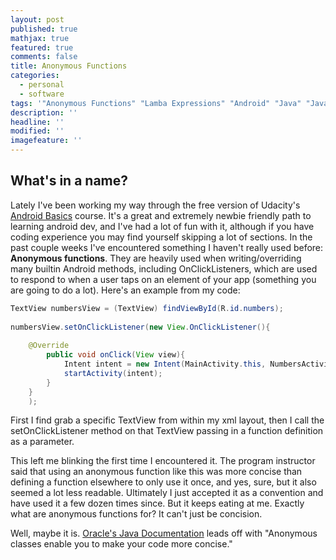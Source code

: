 ```yaml
---
layout: post
published: true
mathjax: true
featured: true
comments: false
title: Anonymous Functions
categories:
  - personal
  - software
tags: '"Anonymous Functions" "Lamba Expressions" "Android" "Java" "Javascript"'
description: ''
headline: ''
modified: ''
imagefeature: ''
---
```

## What's in a name?

Lately I've been working my way through the free version of Udacity's [Android Basics](https://www.udacity.com/course/android-basics-nanodegree-by-google--nd803) course. It's a great and extremely newbie friendly path to learning android dev, and I've had a lot of fun with it, although if you have coding experience you may find yourself skipping a lot of sections. In the past couple weeks I've encountered something I haven't really used before: ****Anonymous functions****. They are heavily used when writing/overriding many builtin Android methods, including OnClickListeners, which are used to respond to when a user taps on an element of your app (something you are going to do a lot). Here's an example from my code:

```java
TextView numbersView = (TextView) findViewById(R.id.numbers);
		
numbersView.setOnClickListener(new View.OnClickListener(){
		
	@Override
    	public void onClick(View view){
        	Intent intent = new Intent(MainActivity.this, NumbersActivity.class);
            startActivity(intent);
        }
    }
    );
```

First I find grab a specific TextView from within my xml layout, then I call the setOnClickListener method on that TextView passing in a function definition as a parameter.
        
This left me blinking the first time I encountered it. The program instructor said that using an anonymous function like this was more concise than defining a function elsewhere to only use it once, and yes, sure, but it also seemed a lot less readable. Ultimately I just accepted it as a convention and have used it a few dozen times since. But it keeps eating at me. Exactly what are anonymous functions for? It can't just be concision. 

Well, maybe it is. [Oracle's Java Documentation](https://docs.oracle.com/javase/tutorial/java/javaOO/anonymousclasses.html) leads off with "Anonymous classes enable you to make your code more concise." 



